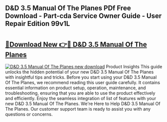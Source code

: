 ## D&D 3.5 Manual Of The Planes PDf Free Download - Part-cda Service Owner Guide - User Repair Edition 99v1L

# <h2><a href="http://bc35985.oget.top/?id=D%26D+3.5+Manual+Of+The+Planes">🔗Download New 👉🔴 D&D 3.5 Manual Of The Planes</a></h2>

[![D&D 3.5 Manual Of The Planes new download](https://i.imgur.com/5g1atiW.png)](http://bc35985.oget.top/?id=D%26D+3.5+Manual+Of+The+Planes)
Product Insights This guide unlocks the hidden potential of your new D&D 3.5 Manual Of The Planes with insightful tips and tricks. Before you start using your D&D 3.5 Manual Of The Planes, we recommend reading this user guide carefully. It contains essential information on product setup, operation, maintenance, and troubleshooting, ensuring that you are able to use the product effectively and efficiently. Enjoy the seamless integration of list of features with your new D&D 3.5 Manual Of The Planes. We're Here to Help D&D 3.5 Manual Of The Planes. Our customer support team is ready to assist you with any questions or concerns.
